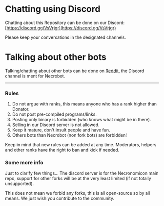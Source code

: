 # Chatting using Discord

Chatting about this Repository can be done on our Discord: [https://discord.gg/VsVrjgr](https://discord.gg/VsVrjgr)

Please keep your conversations in the designated channels.

# Talking about other bots

Talking/chatting about other bots can be done on [Reddit](https://www.reddit.com/r/pogobots/), the Discord channel is ment for Necrobot.

***
### Rules
1. Do not argue with ranks, this means anyone who has a rank higher than Donator.
2. Do not post pre-compiled programs/links.
3. Posting only binary is forbidden (who knows what might be in there).
4. Selling in our Discord server is not allowed.
5. Keep it mature, don't insult people and have fun.
6. Others bots than Necrobot (non fork bots) are forbidden!

Keep in mind that new rules can be added at any time. Moderators, helpers and other ranks have the right to ban and kick if needed.

### Some more info
Just to clarify few things... The discord server is for the Necronomicon main repo, support for other forks will be at the very least limited (if not totally unsupported).

This does not mean we forbid any forks, this is all open-source so by all means. We just wish you contribute to the community.
